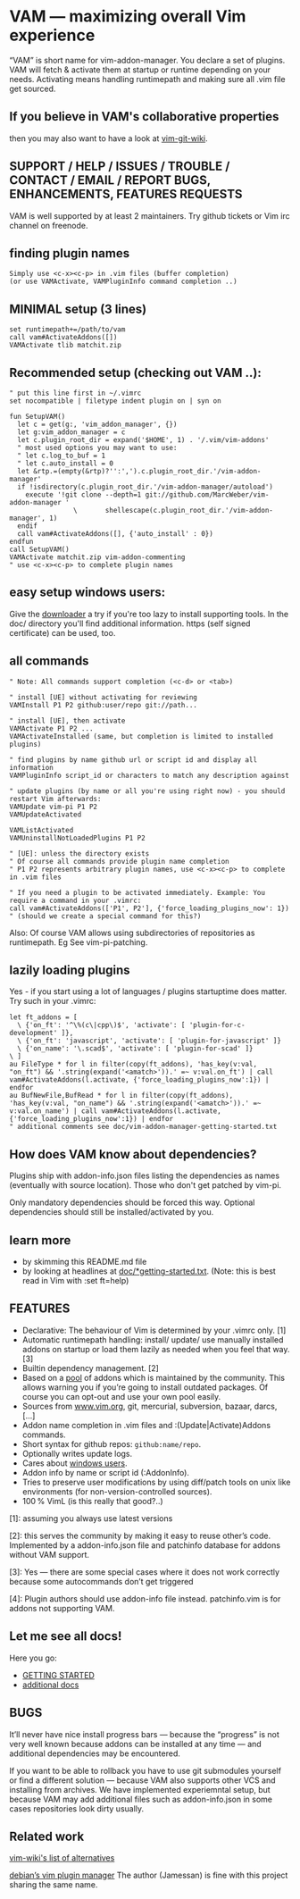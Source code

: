 # VAM — maximizing overall Vim experience
“VAM” is short name for vim-addon-manager.
You declare a set of plugins. VAM will fetch & activate them at startup or
runtime depending on your needs. Activating means handling runtimepath and
making sure all .vim file get sourced.

## If you believe in VAM's collaborative properties
then you may also want to have a look at [vim-git-wiki](vim-wiki.mawercer.de).

## SUPPORT / HELP / ISSUES / TROUBLE / CONTACT / EMAIL / REPORT BUGS, ENHANCEMENTS, FEATURES REQUESTS
VAM is well supported by at least 2 maintainers. Try github tickets or Vim irc
channel on freenode.

## finding plugin names

    Simply use <c-x><c-p> in .vim files (buffer completion)
    (or use VAMActivate, VAMPluginInfo command completion ..)

## MINIMAL setup (3 lines)

    set runtimepath+=/path/to/vam
    call vam#ActivateAddons([])
    VAMActivate tlib matchit.zip

## Recommended setup (checking out VAM ..):

    " put this line first in ~/.vimrc
    set nocompatible | filetype indent plugin on | syn on

    fun SetupVAM()
      let c = get(g:, 'vim_addon_manager', {})
      let g:vim_addon_manager = c
      let c.plugin_root_dir = expand('$HOME', 1) . '/.vim/vim-addons'
      " most used options you may want to use:
      " let c.log_to_buf = 1
      " let c.auto_install = 0
      let &rtp.=(empty(&rtp)?'':',').c.plugin_root_dir.'/vim-addon-manager'
      if !isdirectory(c.plugin_root_dir.'/vim-addon-manager/autoload')
        execute '!git clone --depth=1 git://github.com/MarcWeber/vim-addon-manager '
                    \       shellescape(c.plugin_root_dir.'/vim-addon-manager', 1)
      endif
      call vam#ActivateAddons([], {'auto_install' : 0})
    endfun
    call SetupVAM()
    VAMActivate matchit.zip vim-addon-commenting
    " use <c-x><c-p> to complete plugin names

## easy setup windows users:
Give the [downloader](http://vam.mawercer.de/) a try if you're too lazy to install supporting tools. In
the doc/ directory you'll find additional information. https (self signed certificate) can be used, too.

## all commands

    " Note: All commands support completion (<c-d> or <tab>)

    " install [UE] without activating for reviewing
    VAMInstall P1 P2 github:user/repo git://path...

    " install [UE], then activate
    VAMActivate P1 P2 ...
    VAMActivateInstalled (same, but completion is limited to installed plugins)

    " find plugins by name github url or script id and display all information
    VAMPluginInfo script_id or characters to match any description against

    " update plugins (by name or all you're using right now) - you should restart Vim afterwards:
    VAMUpdate vim-pi P1 P2
    VAMUpdateActivated

    VAMListActivated
    VAMUninstallNotLoadedPlugins P1 P2

    " [UE]: unless the directory exists
    " Of course all commands provide plugin name completion
    " P1 P2 represents arbitrary plugin names, use <c-x><c-p> to complete in .vim files

    " If you need a plugin to be activated immediately. Example: You require a command in your .vimrc:
    call vam#ActivateAddons(['P1', P2'], {'force_loading_plugins_now': 1})
    " (should we create a special command for this?)

Also: Of course VAM allows using subdirectories of repositories as runtimepath.
Eg See vim-pi-patching.

## lazily loading plugins
Yes - if you start using a lot of languages / plugins startuptime does matter.
Try such in your .vimrc:

    let ft_addons = [
      \ {'on_ft': '^\%(c\|cpp\)$', 'activate': [ 'plugin-for-c-development' ]},
      \ {'on_ft': 'javascript', 'activate': [ 'plugin-for-javascript' ]}
      \ {'on_name': '\.scad$', 'activate': [ 'plugin-for-scad' ]}
    \ ]
    au FileType * for l in filter(copy(ft_addons), 'has_key(v:val, "on_ft") && '.string(expand('<amatch>')).' =~ v:val.on_ft') | call vam#ActivateAddons(l.activate, {'force_loading_plugins_now':1}) | endfor
    au BufNewFile,BufRead * for l in filter(copy(ft_addons), 'has_key(v:val, "on_name") && '.string(expand('<amatch>')).' =~ v:val.on_name') | call vam#ActivateAddons(l.activate, {'force_loading_plugins_now':1}) | endfor
    " additional comments see doc/vim-addon-manager-getting-started.txt


## How does VAM know about dependencies?
Plugins ship with addon-info.json files listing the dependencies as names
(eventually with source location). Those who don't get patched by vim-pi.

Only mandatory dependencies should be forced this way. Optional dependencies
should still be installed/activated by you.

## learn more
- by skimming this README.md file
- by looking at headlines at [doc/\*getting-started.txt](https://raw.github.com/MarcWeber/vim-addon-manager/master/doc/vim-addon-manager-getting-started.txt).
  (Note: this is best read in Vim with :set ft=help)

## FEATURES
- Declarative: The behaviour of Vim is determined by your .vimrc only. [1]
- Automatic runtimepath handling: install/ update/ use manually installed addons 
  on startup or load them lazily as needed when you feel that way. [3]
- Builtin dependency management. [2]
- Based on a [pool](http://vam.mawercer.de) of addons which is 
  maintained by the community. This allows warning you if you’re going to 
  install outdated packages. Of course you can opt-out and use your own pool 
  easily.
- Sources from www.vim.org, git, mercurial, subversion, bazaar, darcs, [...]
- Addon name completion in .vim files and :(Update|Activate)Addons commands.
- Short syntax for github repos: `github:name/repo`.
- Optionally writes update logs.
- Cares about [windows users](http://mawercer.de/~marc/vam/index.php).
- Addon info by name or script id (:AddonInfo).
- Tries to preserve user modifications by using diff/patch tools on unix like
  environments (for non-version-controlled sources).
- 100 % VimL (is this really that good?..)

[1]: assuming you always use latest versions

[2]: this serves the community by making it easy to reuse other’s code. 
     Implemented by a addon-info.json file and patchinfo database for addons 
     without VAM support.

[3]: Yes — there are some special cases where it does not work correctly because 
     some autocommands don’t get triggered

[4]: Plugin authors should use addon-info file instead. patchinfo.vim is for 
     addons not supporting VAM.

## Let me see all docs!
Here you go:

- [GETTING STARTED](https://raw.github.com/MarcWeber/vim-addon-manager/master/doc/vim-addon-manager-getting-started.txt)
- [additional docs](https://raw.github.com/MarcWeber/vim-addon-manager/master/doc/vim-addon-manager-additional-documentation.txt)

## BUGS
It’ll never have nice install progress bars — because the “progress” is not very 
well known because addons can be installed at any time — and additional 
dependencies may be encountered.

If you want to be able to rollback you have to use git submodules yourself or 
find a different solution — because VAM also supports other VCS and installing 
from archives. We have implemented experiemntal setup, but because VAM may add
additional files such as addon-info.json in some cases repositories look dirty
usually.

## Related work

[vim-wiki's list of alternatives](http://vim-wiki.mawercer.de/wiki/topic/vim%20plugin%20managment.html)

[debian’s vim plugin manager](http://packages.debian.org/sid/vim-addon-manager)
The author (Jamessan) is fine with this project sharing the same name.
